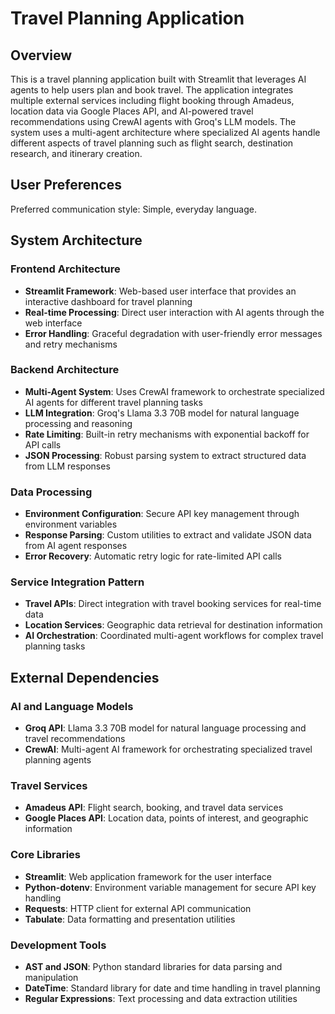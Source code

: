 # Travel Planning Application

## Overview

This is a travel planning application built with Streamlit that leverages AI agents to help users plan and book travel. The application integrates multiple external services including flight booking through Amadeus, location data via Google Places API, and AI-powered travel recommendations using CrewAI agents with Groq's LLM models. The system uses a multi-agent architecture where specialized AI agents handle different aspects of travel planning such as flight search, destination research, and itinerary creation.

## User Preferences

Preferred communication style: Simple, everyday language.

## System Architecture

### Frontend Architecture
- **Streamlit Framework**: Web-based user interface that provides an interactive dashboard for travel planning
- **Real-time Processing**: Direct user interaction with AI agents through the web interface
- **Error Handling**: Graceful degradation with user-friendly error messages and retry mechanisms

### Backend Architecture
- **Multi-Agent System**: Uses CrewAI framework to orchestrate specialized AI agents for different travel planning tasks
- **LLM Integration**: Groq's Llama 3.3 70B model for natural language processing and reasoning
- **Rate Limiting**: Built-in retry mechanisms with exponential backoff for API calls
- **JSON Processing**: Robust parsing system to extract structured data from LLM responses

### Data Processing
- **Environment Configuration**: Secure API key management through environment variables
- **Response Parsing**: Custom utilities to extract and validate JSON data from AI agent responses
- **Error Recovery**: Automatic retry logic for rate-limited API calls

### Service Integration Pattern
- **Travel APIs**: Direct integration with travel booking services for real-time data
- **Location Services**: Geographic data retrieval for destination information
- **AI Orchestration**: Coordinated multi-agent workflows for complex travel planning tasks

## External Dependencies

### AI and Language Models
- **Groq API**: Llama 3.3 70B model for natural language processing and travel recommendations
- **CrewAI**: Multi-agent AI framework for orchestrating specialized travel planning agents

### Travel Services
- **Amadeus API**: Flight search, booking, and travel data services
- **Google Places API**: Location data, points of interest, and geographic information

### Core Libraries
- **Streamlit**: Web application framework for the user interface
- **Python-dotenv**: Environment variable management for secure API key handling
- **Requests**: HTTP client for external API communication
- **Tabulate**: Data formatting and presentation utilities

### Development Tools
- **AST and JSON**: Python standard libraries for data parsing and manipulation
- **DateTime**: Standard library for date and time handling in travel planning
- **Regular Expressions**: Text processing and data extraction utilities